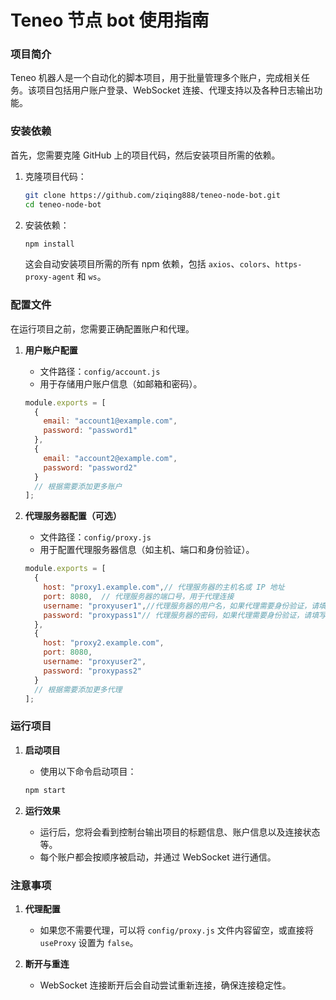 # Teneo 节点 bot 使用指南



### 项目简介
Teneo 机器人是一个自动化的脚本项目，用于批量管理多个账户，完成相关任务。该项目包括用户账户登录、WebSocket 连接、代理支持以及各种日志输出功能。

### 安装依赖

首先，您需要克隆 GitHub 上的项目代码，然后安装项目所需的依赖。

1. 克隆项目代码：
   ```bash
   git clone https://github.com/ziqing888/teneo-node-bot.git
   cd teneo-node-bot

   ```

2. 安装依赖：
   ```bash
   npm install
   ```
   这会自动安装项目所需的所有 npm 依赖，包括 `axios`、`colors`、`https-proxy-agent` 和 `ws`。

### 配置文件
在运行项目之前，您需要正确配置账户和代理。

1. **用户账户配置**
   - 文件路径：`config/account.js`
   - 用于存储用户账户信息（如邮箱和密码）。
   ```javascript
   module.exports = [
     {
       email: "account1@example.com",
       password: "password1"
     },
     {
       email: "account2@example.com",
       password: "password2"
     }
     // 根据需要添加更多账户
   ];
   ```

2. **代理服务器配置（可选）**
   - 文件路径：`config/proxy.js`
   - 用于配置代理服务器信息（如主机、端口和身份验证）。
   ```javascript
   module.exports = [
     {
       host: "proxy1.example.com",// 代理服务器的主机名或 IP 地址
       port: 8080,  // 代理服务器的端口号，用于代理连接
       username: "proxyuser1",//代理服务器的用户名，如果代理需要身份验证，请填写
       password: "proxypass1"// 代理服务器的密码，如果代理需要身份验证，请填写
     },
     {
       host: "proxy2.example.com",
       port: 8080,
       username: "proxyuser2",
       password: "proxypass2"
     }
     // 根据需要添加更多代理
   ];
   ```

### 运行项目

1. **启动项目**
   - 使用以下命令启动项目：
   ```bash
   npm start
   ```

2. **运行效果**
   - 运行后，您将会看到控制台输出项目的标题信息、账户信息以及连接状态等。
   - 每个账户都会按顺序被启动，并通过 WebSocket 进行通信。



### 注意事项



1. **代理配置**
   - 如果您不需要代理，可以将 `config/proxy.js` 文件内容留空，或直接将 `useProxy` 设置为 `false`。

2. **断开与重连**
   - WebSocket 连接断开后会自动尝试重新连接，确保连接稳定性。

